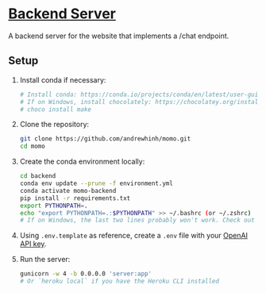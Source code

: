 # [Backend Server](https://momo112120.pagekite.me)

A backend server for the website that implements a /chat endpoint.

## Setup

1. Install conda if necessary:

    ```bash
    # Install conda: https://conda.io/projects/conda/en/latest/user-guide/install/index.html#regular-installation
    # If on Windows, install chocolately: https://chocolatey.org/install. Then, run:
    # choco install make
    ```

2. Clone the repository:

    ```bash
    git clone https://github.com/andrewhinh/momo.git
    cd momo
    ```

3. Create the conda environment locally:

    ```bash
    cd backend
    conda env update --prune -f environment.yml
    conda activate momo-backend
    pip install -r requirements.txt
    export PYTHONPATH=.
    echo "export PYTHONPATH=.:$PYTHONPATH" >> ~/.bashrc (or ~/.zshrc)
    # If on Windows, the last two lines probably won't work. Check out this guide for more info: https://datatofish.com/add-python-to-windows-path/
    ```

4. Using `.env.template` as reference, create a `.env` file with your [OpenAI API key](https://beta.openai.com/account/api-keys).

5. Run the server:

    ```bash
    gunicorn -w 4 -b 0.0.0.0 'server:app'
    # Or `heroku local` if you have the Heroku CLI installed
    ```
